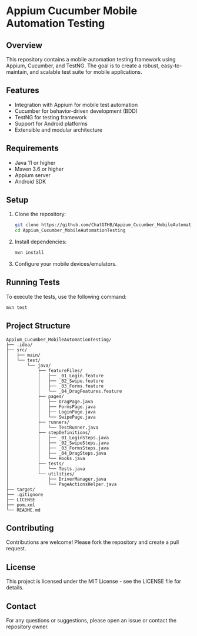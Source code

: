 
# Appium Cucumber Mobile Automation Testing

## Overview

This repository contains a mobile automation testing framework using Appium, Cucumber, and TestNG. The goal is to create a robust, easy-to-maintain, and scalable test suite for mobile applications.

## Features

- Integration with Appium for mobile test automation
- Cucumber for behavior-driven development (BDD)
- TestNG for testing framework
- Support for Android platforms
- Extensible and modular architecture

## Requirements

- Java 11 or higher
- Maven 3.6 or higher
- Appium server
- Android SDK

## Setup

1. Clone the repository:
   ```sh
   git clone https://github.com/ChatGTHB/Appium_Cucumber_MobileAutomationTesting.git
   cd Appium_Cucumber_MobileAutomationTesting
   ```

2. Install dependencies:
   ```sh
   mvn install
   ```

3. Configure your mobile devices/emulators.

## Running Tests

To execute the tests, use the following command:
```sh
mvn test
```

## Project Structure

```
Appium_Cucumber_MobileAutomationTesting/
├── .idea/
├── src/
│   ├── main/
│   └── test/
│       └── java/
│           ├── featureFiles/
│           │   ├── _01_Login.feature
│           │   ├── _02_Swipe.feature
│           │   ├── _03_Forms.feature
│           │   └── _04_DragFeatures.feature
│           ├── pages/
│           │   ├── DragPage.java
│           │   ├── FormsPage.java
│           │   ├── LoginPage.java
│           │   └── SwipePage.java
│           ├── runners/
│           │   └── TestRunner.java
│           ├── stepDefinitions/
│           │   ├── _01_LoginSteps.java
│           │   ├── _02_SwipeSteps.java
│           │   ├── _03_FormsSteps.java
│           │   ├── _04_DragSteps.java
│           │   └── Hooks.java
│           ├── tests/
│           │   └── Tests.java
│           └── utilities/
│               ├── DriverManager.java
│               └── PageActionsHelper.java
├── target/
├── .gitignore
├── LICENSE
├── pom.xml
└── README.md
```

## Contributing

Contributions are welcome! Please fork the repository and create a pull request.

## License

This project is licensed under the MIT License - see the LICENSE file for details.

## Contact

For any questions or suggestions, please open an issue or contact the repository owner.
